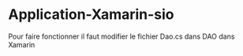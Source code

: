 # Application-Xamarin-sio
Pour faire fonctionner il faut modifier le fichier Dao.cs dans DAO dans Xamarin
